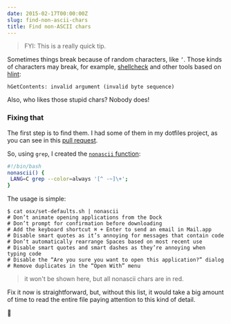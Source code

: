```yaml
---
date: 2015-02-17T00:00:00Z
slug: find-non-ascii-chars
title: Find non-ASCII chars
---
```


> FYI: This is a really quick tip.

Sometimes things break because of random characters, like `’`. Those kinds
of characters may break, for example, [shellcheck](http://www.shellcheck.net/)
and other tools based on [hlint](https://github.com/ndmitchell/hlint):

```
hGetContents: invalid argument (invalid byte sequence)
```

Also, who likes those stupid chars? Nobody does!

### Fixing that

The first step is to find them. I had some of them in my dotfiles project,
as you can see in this [pull request][pr].

So, using `grep`, I created the [`nonascii` function][commit]:


```bash
#!/bin/bash
nonascii() {
 LANG=C grep --color=always '[^ -~]\+';
}
```

The usage is simple:

```console
$ cat osx/set-defaults.sh | nonascii
# Don’t animate opening applications from the Dock
# Don’t prompt for confirmation before downloading
# Add the keyboard shortcut ⌘ + Enter to send an email in Mail.app
# Disable smart quotes as it’s annoying for messages that contain code
# Don’t automatically rearrange Spaces based on most recent use
# Disable smart quotes and smart dashes as they’re annoying when typing code
# Disable the “Are you sure you want to open this application?” dialog
# Remove duplicates in the “Open With” menu
```

> it won't be shown here, but all nonascii chars are in red.

Fix it now is straightforward, but, without this list, it would take a big
amount of time to read the entire file paying attention to this kind of detail.

:beers:

[commit]: https://github.com/caarlos0/dotfiles/commit/da1bfe4d895aad8efc9ba79cac46e2b545514576
[pr]: https://github.com/caarlos0/dotfiles/pull/36
